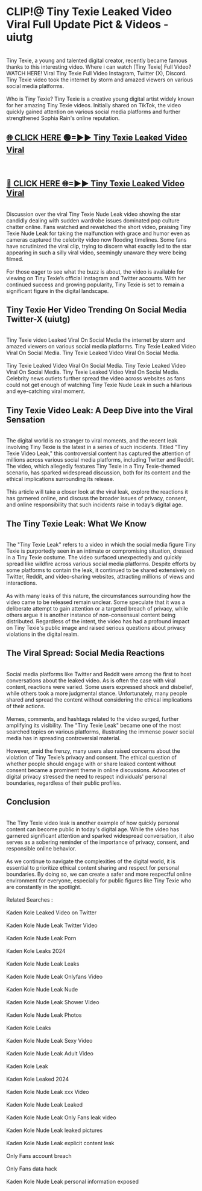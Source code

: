 # CLIP!@ Tiny Texie Leaked Video Viral Full Update Pict & Videos - uiutg
<br>
Tiny Texie, a young and talented digital creator, recently became famous thanks to this interesting video. Where i can watch [Tiny Texie] Full Video? WATCH HERE! Viral Tiny Texie Full Video Instagram, Twitter (X), Discord. Tiny Texie video took the internet by storm and amazed viewers on various social media platforms.
<br><br>
Who is Tiny Texie? Tiny Texie is a creative young digital artist widely known for her amazing Tiny Texie videos. Initially shared on TikTok, the video quickly gained attention on various social media platforms and further strengthened Sophia Rain's online reputation.
<br>
<h2><a href="https://bestclip.site?title=Tiny_Texie">🌐 CLICK HERE 🟢=►► Tiny Texie Leaked Video Viral</a></h2>
<br>
<h2><a href="https://bestclip.site?title=Tiny_Texie">🔴 CLICK HERE 🌐=►► Tiny Texie Leaked Video Viral</a></h2>
<br>
Discussion over the viral Tiny Texie Nude Leak video showing the star candidly dealing with sudden wardrobe issues dominated pop culture chatter online. Fans watched and rewatched the short video, praising Tiny Texie Nude Leak for taking the malfunction with grace and humor even as cameras captured the celebrity video now flooding timelines. Some fans have scrutinized the viral clip, trying to discern what exactly led to the star appearing in such a silly viral video, seemingly unaware they were being filmed.
<br><br>
For those eager to see what the buzz is about, the video is available for viewing on Tiny Texie’s official Instagram and Twitter accounts. With her continued success and growing popularity, Tiny Texie is set to remain a significant figure in the digital landscape.
<br>
<h2>Tiny Texie Her Video Trending On Social Media Twitter-X (uiutg)</h2>
<br>
Tiny Texie video Leaked Viral On Social Media the internet by storm and amazed viewers on various social media platforms. Tiny Texie Leaked Video Viral On Social Media. Tiny Texie Leaked Video Viral On Social Media.
<br><br>
Tiny Texie Leaked Video Viral On Social Media. Tiny Texie Leaked Video Viral On Social Media. Tiny Texie Leaked Video Viral On Social Media. Celebrity news outlets further spread the video across websites as fans could not get enough of watching Tiny Texie Nude Leak in such a hilarious and eye-catching viral moment.
<br>
<h2>Tiny Texie Video Leak: A Deep Dive into the Viral Sensation</h2>
<br>
The digital world is no stranger to viral moments, and the recent leak involving Tiny Texie is the latest in a series of such incidents. Titled "Tiny Texie Video Leak," this controversial content has captured the attention of millions across various social media platforms, including Twitter and Reddit. The video, which allegedly features Tiny Texie in a Tiny Texie-themed scenario, has sparked widespread discussion, both for its content and the ethical implications surrounding its release.
<br><br>
This article will take a closer look at the viral leak, explore the reactions it has garnered online, and discuss the broader issues of privacy, consent, and online responsibility that such incidents raise in today’s digital age.
<br>
<h2>The Tiny Texie Leak: What We Know</h2>
<br>
The "Tiny Texie Leak" refers to a video in which the social media figure Tiny Texie is purportedly seen in an intimate or compromising situation, dressed in a Tiny Texie costume. The video surfaced unexpectedly and quickly spread like wildfire across various social media platforms. Despite efforts by some platforms to contain the leak, it continued to be shared extensively on Twitter, Reddit, and video-sharing websites, attracting millions of views and interactions.
<br><br>
As with many leaks of this nature, the circumstances surrounding how the video came to be released remain unclear. Some speculate that it was a deliberate attempt to gain attention or a targeted breach of privacy, while others argue it is another instance of non-consensual content being distributed. Regardless of the intent, the video has had a profound impact on Tiny Texie's public image and raised serious questions about privacy violations in the digital realm.
<br>
<h2>The Viral Spread: Social Media Reactions</h2>
<br>
Social media platforms like Twitter and Reddit were among the first to host conversations about the leaked video. As is often the case with viral content, reactions were varied. Some users expressed shock and disbelief, while others took a more judgmental stance. Unfortunately, many people shared and spread the content without considering the ethical implications of their actions.
<br><br>
Memes, comments, and hashtags related to the video surged, further amplifying its visibility. The "Tiny Texie Leak" became one of the most searched topics on various platforms, illustrating the immense power social media has in spreading controversial material.
<br><br>
However, amid the frenzy, many users also raised concerns about the violation of Tiny Texie’s privacy and consent. The ethical question of whether people should engage with or share leaked content without consent became a prominent theme in online discussions. Advocates of digital privacy stressed the need to respect individuals' personal boundaries, regardless of their public profiles.
<br>
<h2>Conclusion</h2>
<br>
The Tiny Texie video leak is another example of how quickly personal content can become public in today's digital age. While the video has garnered significant attention and sparked widespread conversation, it also serves as a sobering reminder of the importance of privacy, consent, and responsible online behavior.
<br><br>
As we continue to navigate the complexities of the digital world, it is essential to prioritize ethical content sharing and respect for personal boundaries. By doing so, we can create a safer and more respectful online environment for everyone, especially for public figures like Tiny Texie who are constantly in the spotlight.
<br><br>
Related Searches :
<br><br>
Kaden Kole Leaked Video on Twitter
<br><br>
Kaden Kole Nude Leak Twitter Video
<br><br>
Kaden Kole Nude Leak Porn
<br><br>
Kaden Kole Leaks 2024
<br><br>
Kaden Kole Nude Leak Leaks
<br><br>
Kaden Kole Nude Leak Onlyfans Video
<br><br>
Kaden Kole Nude Leak Nude
<br><br>
Kaden Kole Nude Leak Shower Video
<br><br>
Kaden Kole Nude Leak Photos
<br><br>
Kaden Kole Leaks
<br><br>
Kaden Kole Nude Leak Sexy Video
<br><br>
Kaden Kole Nude Leak Adult Video
<br><br>
Kaden Kole Leak
<br><br>
Kaden Kole Leaked 2024
<br><br>
Kaden Kole Nude Leak xxx Video
<br><br>
Kaden Kole Nude Leak Leaked
<br><br>
Kaden Kole Nude Leak Only Fans leak video
<br><br>
Kaden Kole Nude Leak leaked pictures
<br><br>
Kaden Kole Nude Leak explicit content leak
<br><br>
Only Fans account breach
<br><br>
Only Fans data hack
<br><br>
Kaden Kole Nude Leak personal information exposed